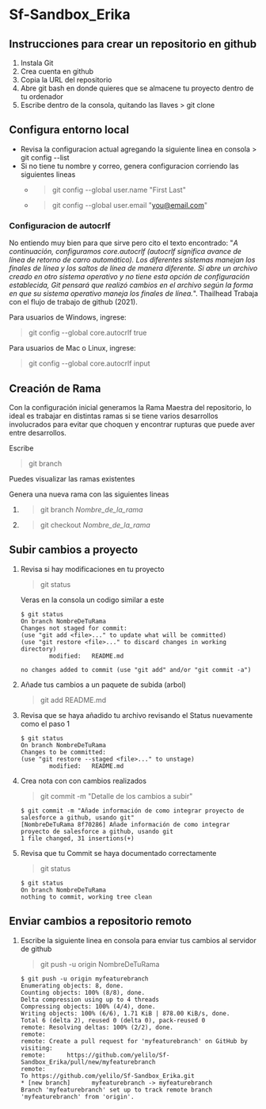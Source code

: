 # Sf-Sandbox_Erika
## Instrucciones para crear un repositorio en github
1. Instala Git
2. Crea cuenta en github
3. Copia la URL del repositorio
4. Abre git bash en donde quieres que se almacene tu proyecto dentro de tu ordenador
5. Escribe dentro de la consola, quitando las llaves > git clone <Pega URL_Repositorio>

## Configura entorno local
- Revisa la configuracion actual agregando la siguiente linea en consola > git config --list
- Si no tiene tu nombre y correo, genera configuracion corriendo las siguientes lineas
    - > git config --global user.name "First Last"
    - > git config --global user.email "you@email.com"

### Configuracion de  **autocrlf**
No entiendo muy bien para que sirve pero cito el texto encontrado:
"_A continuación, configuramos core.autocrlf (autocrlf significa avance de línea de retorno de carro automático). Los diferentes sistemas manejan los finales de línea y los saltos de línea de manera diferente. Si abre un archivo creado en otro sistema operativo y no tiene esta opción de configuración establecida, Git pensará que realizó cambios en el archivo según la forma en que su sistema operativo maneja los finales de línea._". Thailhead Trabaja con el flujo de trabajo de github (2021).

Para usuarios de Windows, ingrese:

> git config --global core.autocrlf true

Para usuarios de Mac o Linux, ingrese:

>git config --global core.autocrlf input

## Creación de Rama
Con la configuración inicial generamos la Rama Maestra del repositorio, lo ideal es trabajar en distintas ramas si se tiene varios desarrollos involucrados para evitar que choquen y encontrar rupturas que puede aver entre desarrollos.

Escribe
> git branch

Puedes visualizar las ramas existentes

Genera una nueva rama con las siguientes lineas
1. > git branch _Nombre_de_la_rama_
2. > git checkout _Nombre_de_la_rama_

## Subir cambios a proyecto
1. Revisa si hay modificaciones en tu proyecto
    > git status

    Veras en la consola un codigo similar a este
    ~~~
    $ git status
    On branch NombreDeTuRama
    Changes not staged for commit:
    (use "git add <file>..." to update what will be committed)
    (use "git restore <file>..." to discard changes in working directory)
            modified:   README.md

    no changes added to commit (use "git add" and/or "git commit -a")
    ~~~

2. Añade tus cambios a un paquete de subida (arbol)
    > git add README.md

3. Revisa que se haya añadido tu archivo revisando el Status nuevamente como el paso 1
    ~~~
    $ git status
    On branch NombreDeTuRama
    Changes to be committed:
    (use "git restore --staged <file>..." to unstage)
            modified:   README.md
    ~~~

4. Crea nota con con cambios realizados

    > git commit -m "Detalle de los cambios a subir"

    ~~~
    $ git commit -m "Añade información de como integrar proyecto de salesforce a github, usando git"
    [NombreDeTuRama 8f70286] Añade información de como integrar proyecto de salesforce a github, usando git
    1 file changed, 31 insertions(+)
    ~~~

5. Revisa que tu Commit se haya documentado correctamente
    > git status
    ~~~
    $ git status
    On branch NombreDeTuRama
    nothing to commit, working tree clean
    ~~~

## Enviar cambios a repositorio remoto
1. Escribe la siguiente linea en consola para enviar tus cambios al servidor de github
    > git push -u origin NombreDeTuRama
    ~~~
    $ git push -u origin myfeaturebranch
    Enumerating objects: 8, done.
    Counting objects: 100% (8/8), done.
    Delta compression using up to 4 threads
    Compressing objects: 100% (4/4), done.
    Writing objects: 100% (6/6), 1.71 KiB | 878.00 KiB/s, done.
    Total 6 (delta 2), reused 0 (delta 0), pack-reused 0
    remote: Resolving deltas: 100% (2/2), done.
    remote:
    remote: Create a pull request for 'myfeaturebranch' on GitHub by visiting:
    remote:      https://github.com/yelilo/Sf-Sandbox_Erika/pull/new/myfeaturebranch
    remote:
    To https://github.com/yelilo/Sf-Sandbox_Erika.git
    * [new branch]      myfeaturebranch -> myfeaturebranch
    Branch 'myfeaturebranch' set up to track remote branch 'myfeaturebranch' from 'origin'.
    ~~~
